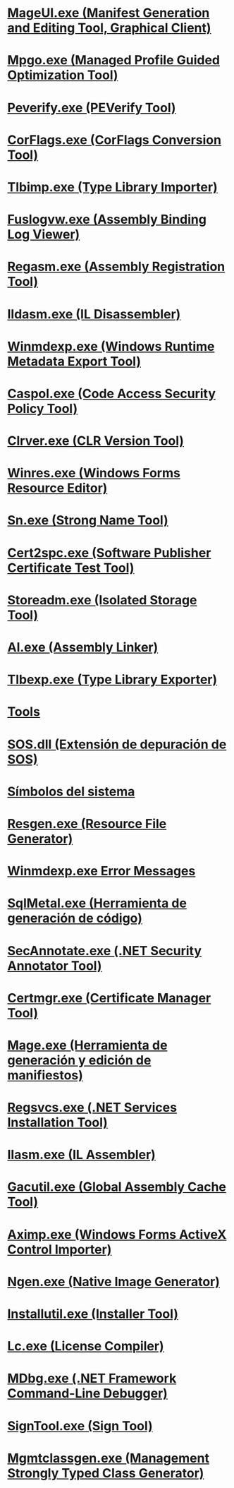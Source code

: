 # [MageUI.exe (Manifest Generation and Editing Tool, Graphical Client)](mageui-exe-manifest-generation-and-editing-tool-graphical-client.md)
# [Mpgo.exe (Managed Profile Guided Optimization Tool)](mpgo-exe-managed-profile-guided-optimization-tool.md)
# [Peverify.exe (PEVerify Tool)](peverify-exe-peverify-tool.md)
# [CorFlags.exe (CorFlags Conversion Tool)](corflags-exe-corflags-conversion-tool.md)
# [Tlbimp.exe (Type Library Importer)](tlbimp-exe-type-library-importer.md)
# [Fuslogvw.exe (Assembly Binding Log Viewer)](fuslogvw-exe-assembly-binding-log-viewer.md)
# [Regasm.exe (Assembly Registration Tool)](regasm-exe-assembly-registration-tool.md)
# [Ildasm.exe (IL Disassembler)](ildasm-exe-il-disassembler.md)
# [Winmdexp.exe (Windows Runtime Metadata Export Tool)](winmdexp-exe-windows-runtime-metadata-export-tool.md)
# [Caspol.exe (Code Access Security Policy Tool)](caspol-exe-code-access-security-policy-tool.md)
# [Clrver.exe (CLR Version Tool)](clrver-exe-clr-version-tool.md)
# [Winres.exe (Windows Forms Resource Editor)](winres-exe-windows-forms-resource-editor.md)
# [Sn.exe (Strong Name Tool)](sn-exe-strong-name-tool.md)
# [Cert2spc.exe (Software Publisher Certificate Test Tool)](cert2spc-exe-software-publisher-certificate-test-tool.md)
# [Storeadm.exe (Isolated Storage Tool)](storeadm-exe-isolated-storage-tool.md)
# [Al.exe (Assembly Linker)](al-exe-assembly-linker.md)
# [Tlbexp.exe (Type Library Exporter)](tlbexp-exe-type-library-exporter.md)
# [Tools](index.md)
# [SOS.dll (Extensión de depuración de SOS)](sos-dll-sos-debugging-extension.md)
# [Símbolos del sistema](developer-command-prompt-for-vs.md)
# [Resgen.exe (Resource File Generator)](resgen-exe-resource-file-generator.md)
# [Winmdexp.exe Error Messages](winmdexp-exe-error-messages.md)
# [SqlMetal.exe (Herramienta de generación de código)](sqlmetal-exe-code-generation-tool.md)
# [SecAnnotate.exe (.NET Security Annotator Tool)](secannotate-exe-net-security-annotator-tool.md)
# [Certmgr.exe (Certificate Manager Tool)](certmgr-exe-certificate-manager-tool.md)
# [Mage.exe (Herramienta de generación y edición de manifiestos)](mage-exe-manifest-generation-and-editing-tool.md)
# [Regsvcs.exe (.NET Services Installation Tool)](regsvcs-exe-net-services-installation-tool.md)
# [Ilasm.exe (IL Assembler)](ilasm-exe-il-assembler.md)
# [Gacutil.exe (Global Assembly Cache Tool)](gacutil-exe-gac-tool.md)
# [Aximp.exe (Windows Forms ActiveX Control Importer)](aximp-exe-windows-forms-activex-control-importer.md)
# [Ngen.exe (Native Image Generator)](ngen-exe-native-image-generator.md)
# [Installutil.exe (Installer Tool)](installutil-exe-installer-tool.md)
# [Lc.exe (License Compiler)](lc-exe-license-compiler.md)
# [MDbg.exe (.NET Framework Command-Line Debugger)](mdbg-exe.md)
# [SignTool.exe (Sign Tool)](signtool-exe.md)
# [Mgmtclassgen.exe (Management Strongly Typed Class Generator)](mgmtclassgen-exe.md)
